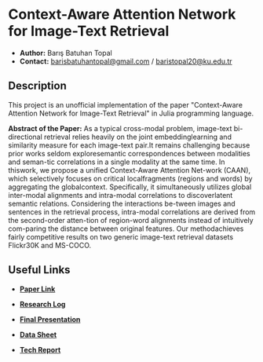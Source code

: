 # Context-Aware Attention Network for Image-Text Retrieval

* **Author:** Barış Batuhan Topal
* **Contact:** barisbatuhantopal@gmail.com / baristopal20@ku.edu.tr

## Description

This project is an unofficial implementation of the paper "Context-Aware Attention Network for Image-Text Retrieval" in Julia programming language. 

**Abstract of the Paper:** As a typical cross-modal problem,  image-text bi-directional retrieval relies heavily on the joint embeddinglearning and similarity measure for each image-text pair.It remains challenging because prior works seldom exploresemantic correspondences between modalities and seman-tic correlations in a single modality at the same time. In thiswork, we propose a unified Context-Aware Attention Net-work (CAAN), which selectively focuses on critical localfragments (regions and words) by aggregating the globalcontext. Specifically, it simultaneously utilizes global inter-modal alignments and intra-modal correlations to discoverlatent semantic relations. Considering the interactions be-tween images and sentences in the retrieval process, intra-modal correlations are derived from the second-order atten-tion of region-word alignments instead of intuitively com-paring the distance between original features. Our methodachieves fairly competitive results on two generic image-text retrieval datasets Flickr30K and MS-COCO.

## Useful Links

* [**Paper Link**](https://openaccess.thecvf.com/content_CVPR_2020/papers/Zhang_Context-Aware_Attention_Network_for_Image-Text_Retrieval_CVPR_2020_paper.pdf)

* [**Research Log**](https://docs.google.com/document/d/1fF8Y2ZG3iQvLiHqBY47O8yGQFobWY9JDyNRvDlUqJPQ/edit?usp=sharing) 

* [**Final Presentation**](https://docs.google.com/presentation/d/1lBw68_IdbSe_0n2KAlupRnDulvfzNrUMwx3sBkNl9p8/edit?usp=sharing)

* [**Data Sheet**](https://docs.google.com/spreadsheets/d/1Si1-91wCge3aq7liSTSFxGuJb3fO_-xHlAIzQkaLEyU/edit?usp=sharing) 

* [**Tech Report**](https://www.overleaf.com/read/pbtyskcsdgyt)




